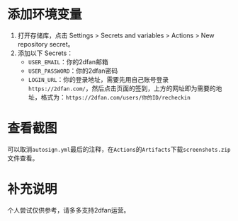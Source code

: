 # 添加环境变量
1. 打开存储库，点击 Settings > Secrets and variables > Actions > New repository secret。
2. 添加以下 Secrets：
   + `USER_EMAIL`：你的2dfan邮箱
   + `USER_PASSWORD`：你的2dfan密码
   + `LOGIN_URL`：你的登录地址，需要先用自己账号登录`https://2dfan.com/`，然后点击页面的签到，上方的网址即为需要的地址，格式为：`https://2dfan.com/users/你的ID/recheckin`

     
# 查看截图
可以取消`autosign.yml`最后的注释，在`Actions`的`Artifacts`下载`screenshots.zip`文件查看。

# 补充说明
个人尝试仅供参考，请多多支持2dfan运营。
